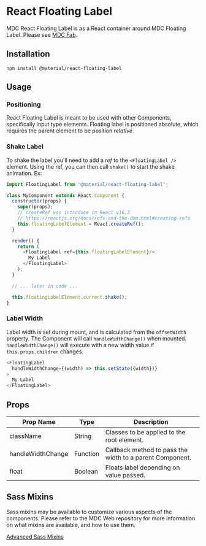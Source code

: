 # React Floating Label

MDC React Floating Label is as a React container around MDC Floating Label. Please see [MDC Fab](https://github.com/material-components/material-components-web/tree/master/packages/mdc-floating-label).

## Installation

```
npm install @material/react-floating-label
```

## Usage

### Positioning

React Floating Label is meant to be used with other Components, specifically input type elements. Floating label is positioned absolute, which requires the parent element to be position _relative_.

### Shake Label

To shake the label you'll need to add a _ref_ to the `<FloatingLabel />` element. Using the ref, you can then call `shake()` to start the shake animation. Ex:

```js
import FloatingLabel from '@material/react-floating-label';

class MyComponent extends React.Component {
  constructor(props) {
    super(props);
    // createRef was introduce in React v16.3
    // https://reactjs.org/docs/refs-and-the-dom.html#creating-refs
    this.floatingLabelElement = React.createRef();
  }

  render() {
    return (
      <FloatingLabel ref={this.floatingLabelElement}/>
        My Label
      </FloatingLabel>
    );
  }

  // ... later in code ...

  this.floatingLabelElement.current.shake();
}
```

### Label Width

Label width is set during mount, and is calculated from the `offsetWidth` property. The Component will call `handleWidthChange()` when mounted. `handleWidthChange()` will execute with a new width value if `this.props.children` changes.

```js
<FloatingLabel
  handleWidthChange={(width) => this.setState({width})}
>
  My Label
</FloatingLabel>
```

## Props

Prop Name | Type | Description
--- | --- | ---
className | String | Classes to be applied to the root element.
handleWidthChange | Function | Callback method to pass the width to a parent Component.
float | Boolean | Floats label depending on value passed.

## Sass Mixins

Sass mixins may be available to customize various aspects of the components. Please refer to the
MDC Web repository for more information on what mixins are available, and how to use them.

[Advanced Sass Mixins](https://github.com/material-components/material-components-web/blob/v0.35.0/packages/mdc-floating-label/README.md#advanced-sass-mixins)
